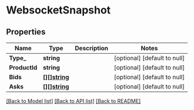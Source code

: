 # WebsocketSnapshot

## Properties
Name | Type | Description | Notes
------------ | ------------- | ------------- | -------------
**Type_** | **string** |  | [optional] [default to null]
**ProductId** | **string** |  | [optional] [default to null]
**Bids** | [**[][]string**](array.md) |  | [optional] [default to null]
**Asks** | [**[][]string**](array.md) |  | [optional] [default to null]

[[Back to Model list]](../README.md#documentation-for-models) [[Back to API list]](../README.md#documentation-for-api-endpoints) [[Back to README]](../README.md)


